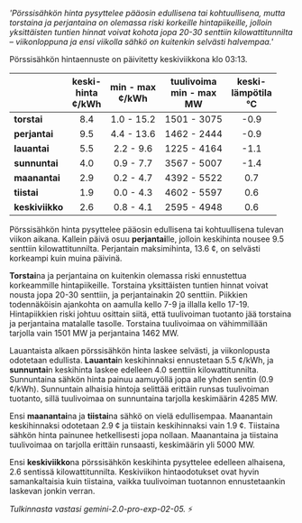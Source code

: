 *'Pörssisähkön hinta pysyttelee pääosin edullisena tai kohtuullisena, mutta torstaina ja perjantaina on olemassa riski korkeille hintapiikeille, jolloin yksittäisten tuntien hinnat voivat kohota jopa 20-30 senttiin kilowattitunnilta – viikonloppuna ja ensi viikolla sähkö on kuitenkin selvästi halvempaa.'*


Pörssisähkön hintaennuste on päivitetty keskiviikkona klo 03:13.

|   | keski-<br>hinta<br>¢/kWh | min - max<br>¢/kWh | tuulivoima<br>min - max<br>MW | keski-<br>lämpötila<br>°C |
|:-------------|:----------------:|:----------------:|:-------------:|:-------------:|
|   **torstai**  | 8.4 | 1.0 - 15.2  | 1501 - 3075 | -0.9 |
| **perjantai**  | 9.5 | 4.4 - 13.6  | 1462 - 2444 | -0.9 |
|  **lauantai** | 5.5 | 2.2 - 9.6   | 1225 - 4164 | -1.1 |
|  **sunnuntai** | 4.0 | 0.9 - 7.7   | 3567 - 5007 | -1.4 |
|   **maanantai** | 2.9 | 0.2 - 4.7   | 4392 - 5522 | 0.7  |
|    **tiistai** | 1.9 | 0.0 - 4.3   | 4602 - 5597 | 0.6  |
| **keskiviikko** | 2.6 | 0.8 - 4.1   | 2595 - 4948 | 0.6  |

Pörssisähkön hinta pysyttelee pääosin edullisena tai kohtuullisena tulevan viikon aikana. Kallein päivä osuu **perjantai**lle, jolloin keskihinta nousee 9.5 senttiin kilowattitunnilta. Perjantain maksimihinta, 13.6 ¢, on selvästi korkeampi kuin muina päivinä.

**Torstai**na ja perjantaina on kuitenkin olemassa riski ennustettua korkeammille hintapiikeille. Torstaina yksittäisten tuntien hinnat voivat nousta jopa 20-30 senttiin, ja perjantainakin 20 senttiin. Piikkien todennäköisin ajankohta on aamulla kello 7-9 ja illalla kello 17-19. Hintapiikkien riski johtuu osittain siitä, että tuulivoiman tuotanto jää torstaina ja perjantaina matalalle tasolle. Torstaina tuulivoimaa on vähimmillään tarjolla vain 1501 MW ja perjantaina 1462 MW.

Lauantaista alkaen pörssisähkön hinta laskee selvästi, ja viikonlopusta odotetaan edullista. **Lauantai**n keskihinnaksi ennustetaan 5.5 ¢/kWh, ja **sunnuntai**n keskihinta laskee edelleen 4.0 senttiin kilowattitunnilta. Sunnuntaina sähkön hinta painuu aamuyöllä jopa alle yhden sentin (0.9 ¢/kWh). Sunnuntain alhaisia hintoja selittää erittäin runsas tuulivoiman tuotanto, sillä tuulivoimaa on sunnuntaina tarjolla keskimäärin 4285 MW.

Ensi **maanantai**na ja **tiistai**na sähkö on vielä edullisempaa. Maanantain keskihinnaksi odotetaan 2.9 ¢ ja tiistain keskihinnaksi vain 1.9 ¢. Tiistaina sähkön hinta painunee hetkellisesti jopa nollaan. Maanantaina ja tiistaina tuulivoimaa on tarjolla erittäin runsaasti, keskimäärin yli 5000 MW.

Ensi **keskiviikko**na pörssisähkön keskihinta pysyttelee edelleen alhaisena, 2.6 sentissä kilowattitunnilta. Keskiviikon hintaodotukset ovat hyvin samankaltaisia kuin tiistaina, vaikka tuulivoiman tuotannon ennustetaankin laskevan jonkin verran.

*Tulkinnasta vastasi gemini-2.0-pro-exp-02-05.* ⚡️

